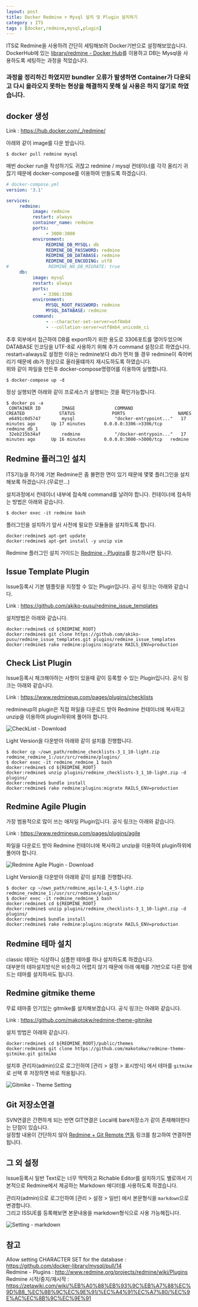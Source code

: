 ```yaml
---
layout: post
title: Docker Redmine + Mysql 설치 및 Plugin 설치하기 
category : ITS 
tags : [docker,redmine,mysql,plugin]
---
```

ITS로 Redmine을 사용하려 간단히 세팅해보려 Docker기반으로 설정해보았습니다.     
DockerHub에 있는 [library/redmine - Docker Hub](https://hub.docker.com/_/redmine/)를 이용하고 DB는 Mysql을 사용하도록 세팅하는 과정을 적었습니다.    
### 과정을 정리하긴 하였지만 bundler 오류가 발생하면 Container가 다운되고 다시 올라오지 못하는 현상을 해결하지 못해 실 사용은 하지 않기로 하였습니다. ###        

docker 생성
----
Link : <https://hub.docker.com/_/redmine/>

아래와 같이 image를 다운 받습니다.     

```vim
$ docker pull redmine mysql
```

매번 docker run을 작성하기도 귀찮고 redmine / mysql 컨테이너를 각각 올리기 귀찮기 때문에 docker-compose를 이용하여 만들도록 하겠습니다.    

```yaml
# docker-compose.yml
version: '3.1'

services:
     redmine:
          image: redmine
          restart: always
          container_name: redmine
          ports:
               - 3000:3000
          environment:
               REDMINE_DB_MYSQL: db
               REDMINE_DB_PASSWORD: redmine
               REDMINE_DB_DATABASE: redmine
               REDMINE_DB_ENCODING: utf8
#               REDMINE_NO_DB_MIGRATE: true
     db:
          image: mysql
          restart: always
          ports:
              - 3306:3306
          environment:
               MYSQL_ROOT_PASSWORD: redmine
               MYSQL_DATABASE: redmine
          command:
               - --character-set-server=utf8mb4
               - --collation-server=utf8mb4_unicode_ci

```

추후 외부에서 접근하여 DB를 export하기 위한 용도로 3306포트를 열어두었으며 DATABASE 인코딩을 UTF-8로 사용하기 위해 추가 command 설정으르 하였습니다.    
restart=always로 설정한 이유는 redmine보다 db가 먼저 뜰 경우 redmine이 죽어버리기 때문에 db가 정상으로 올라올떄까지 재시도하도록 하였습니다.    
위와 같이 파일을 만든후 docker-compose명령어를 이용하여 실행합니다.

```vim
$ docker-compose up -d
```

정상 실행되면 아래와 같이 프로세스가 실행되는 것을 확인가능합니다.

```vim
$ docker ps -a
 CONTAINER ID        IMAGE               COMMAND                  CREATED             STATUS              PORTS                    NAMES
 e6491c0d5747        mysql               "docker-entrypoint..."   17 minutes ago      Up 17 minutes       0.0.0.0:3306->3306/tcp   redmine_db_1
 32eb215b34af        redmine             "/docker-entrypoin..."   17 minutes ago      Up 16 minutes       0.0.0.0:3000->3000/tcp   redmine
```

Redmine 플러그인 설치
----
ITS기능을 하기에 기본 Redmine은 좀 불편한 면이 있기 때문에 몇몇 플러그인을 설치해보록 하겠습니다.(무료만...)     

설치과정에서 컨테이너 내부에 접속해 command를 날려야 합니다. 컨테이너에 접속하는 방법은 아래와 같습니다.    

```vim
$ docker exec -it redmine bash
```

플러그인을 설치하기 앞서 사전에 필요한 모듈들을 설치하도록 합니다.

```vim
docker:redmine$ apt-get update
docker:redmine$ apt-get install -y unzip vim
```

Redmine 플러그인 설치 가이드는 [Redmine - Plugins](http://www.redmine.org/projects/redmine/wiki/Plugins)를 참고하시면 됩니다.

## Issue Template Plugin ##     

Issue등록시 기본 템플릿을 지정할 수 있는 Plugin입니다. 공식 링크는 아래와 같습니다.     

Link : <https://github.com/akiko-pusu/redmine_issue_templates>

설치방법은 아래와 같습니다.     

```vim
docker:redmine$ cd ${REDMINE_ROOT}
docker:redmine$ git clone https://github.com/akiko-pusu/redmine_issue_templates.git plugins/redmine_issue_templates
docker:redmine$ rake redmine:plugins:migrate RAILS_ENV=production
```

## Check List Plugin ##     

Issue등록시 체크해야하는 사항이 있을때 같이 등록할 수 있는 Plugin입니다. 공식 링크는 아래와 같습니다.     

Link : <https://www.redmineup.com/pages/plugins/checklists> 

redmineup의 plugin은 직접 파일을 다운로드 받아 Redmine 컨테이너에 복사하고 unzip을 이용하여 plugin하위에 풀어야 합니다.    

![CheckList - Download](/assets/img/its/redmine-mysql-in-docker/1.png)     

Light Version을 다운받아 아래와 같이 설치를 진행합니다.     

```vim
$ docker cp ~/own_path/redmine_checklists-3_1_10-light.zip redmine_redmine_1:/usr/src/redmine/plugins/
$ docker exec -it redmine_redmine_1 bash
docker:redmine$ cd ${REDMINE_ROOT}
docker:redmine$ unzip plugins/redmine_checklists-3_1_10-light.zip -d plugins/
docker:redmine$ bundle install
docker:redmine$ rake redmine:plugins:migrate RAILS_ENV=production
```
 
## Redmine Agile Plugin ##    

가장 범용적으로 많이 쓰는 애자일 Plugin입니다. 공식 링크는 아래와 같습니다.    

Link : <https://www.redmineup.com/pages/plugins/agile>

파일을 다운로드 받아 Redmine 컨테이너에 복사하고 unzip을 이용하여 plugin하위에 풀어야 합니다.   

![Redmine Agile Plugin - Download](/assets/img/its/redmine-mysql-in-docker/2.png)     

Light Version을 다운받아 아래와 같이 설치를 진행합니다.

```vim
$ docker cp ~/own_path/redmine_agile-1_4_5-light.zip redmine_redmine_1:/usr/src/redmine/plugins/
$ docker exec -it redmine_redmine_1 bash
docker:redmine$ cd ${REDMINE_ROOT}
docker:redmine$ unzip plugins/redmine_checklists-3_1_10-light.zip -d plugins/
docker:redmine$ bundle install
docker:redmine$ rake redmine:plugins:migrate RAILS_ENV=production
```


Redmine 테마 설치
----
classic 테마는 식상하니 심플한 테마를 하나 설치하도록 하겠습니다.    
대부분의 테마설치방식은 비슷하고 어렵지 않기 때문에 아래 예제를 기반으로 다른 맘에드는 테마를 설치하셔도 됩니다.     

## Redmine gitmike theme ##
무료 테마중 인기있는 gitmike를 설치해보겠습니다. 공식 링크는 아래와 같습니다.     

Link : <https://github.com/makotokw/redmine-theme-gitmike>    

설치 방법은 아래와 같습니다.    

```vim
docker:redmine$ cd ${REDMINE_ROOT}/public/themes
docker:redmine$ git clone https://github.com/makotokw/redmine-theme-gitmike.git gitmike
```

설치후 관리자(admin)으로 로그인하여 [관리 > 설정 > 표시방식] 에서 테마를 `gitmike`로 선택 후 저장하면 바로 적용됩니다.

![Gitmike - Theme Setting](/assets/img/its/redmine-mysql-in-docker/3.png)     


Git 저장소연결
----
SVN연결은 간편하게 되는 반면 GIT연결은 Local에 bare저장소가 같이 존재해야한다는 단점이 있습니다.    
설정할 내용이 간단하지 않아 [Redmine + Git Remote 연동](https://jistol.github.io/its/2018/01/23/redmine-git/) 링크를 참고하여 연결하면 됩니다.    


그 외 설정
----
Issue등록시 일반 Text로는 너무 딱딱하고 Richable Editor를 설치하기도 별로여서 기본적으로 Redmine에서 제공하는 Markdown 에디터를 사용하도록 하겠습니다.    

관리자(admin)으로 로그인하여 [관리 > 설정 > 일반] 에서 본문형식을 `markdown`으로 변경합니다.     
그리고 ISSUE를 등록해보면 본문내용을 markdown형식으로 사용 가능해집니다.    

![Setting - markdown](/assets/img/its/redmine-mysql-in-docker/4.png)     

참고  
----
Allow setting CHARACTER SET for the database : <https://github.com/docker-library/mysql/pull/14>       
Redmine - Plugins : <http://www.redmine.org/projects/redmine/wiki/Plugins>          
Redmine 시작/중지/재시작 : <https://zetawiki.com/wiki/%EB%A0%88%EB%93%9C%EB%A7%88%EC%9D%B8_%EC%8B%9C%EC%9E%91/%EC%A4%91%EC%A7%80/%EC%9E%AC%EC%8B%9C%EC%9E%91>     
